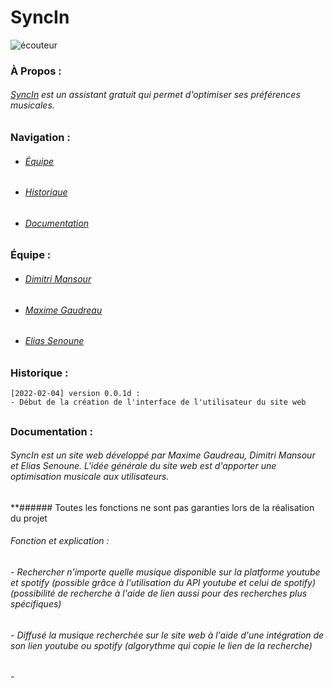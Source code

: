 # SyncIn
![écouteur](https://arabinene.com/10416-medium_default/ecouteurs-lenovo-livepods-lp3s-sans-fil-double-mains-libres-bluetooth-50-tactile-300-mah-avec-reduction-du-bruit-noir.jpg)
### À Propos :
###### [SyncIn](https://github.com/LesGrailleurs/H22-GR1-SyncIn) est un assistant gratuit qui permet d'optimiser ses préférences musicales.

##

### Navigation :
- ###### [Équipe](https://github.com/LesGrailleurs/H22-GR1-SyncIn/blob/main/README.md#%C3%A9quipe-)
- ###### [Historique](https://github.com/LesGrailleurs/H22-GR1-SyncIn/blob/main/README.md#historique-)
- ###### [Documentation](https://github.com/LesGrailleurs/H22-GR1-SyncIn/blob/main/README.md#documentation-)

##

### Équipe :
- ###### [Dimitri Mansour](https://github.com/LesGrailleurs)
- ###### [Maxime Gaudreau](https://github.com/LeFamil99)
- ###### [Elias Senoune](https://github.com/liyan19)

##

### Historique :

```
[2022-02-04] version 0.0.1d :
- Début de la création de l'interface de l'utilisateur du site web
```

##

### Documentation :

###### SyncIn est un site web développé par Maxime Gaudreau, Dimitri Mansour et Elias Senoune. L'idée générale du site web est d'apporter une optimisation musicale aux utilisateurs.

**######  Toutes les fonctions ne sont pas garanties lors de la réalisation du projet
###### Fonction et explication :
###### - Rechercher n'importe quelle musique disponible sur la platforme youtube et spotify (possible grâce à l'utilisation du API youtube et celui de spotify) (possibilité de recherche à l'aide de lien aussi pour des recherches plus spécifiques)
###### - Diffusé la musique recherchée sur le site web à l'aide d'une intégration de son lien youtube ou spotify (algorythme qui copie le lien de la recherche)
###### - 

